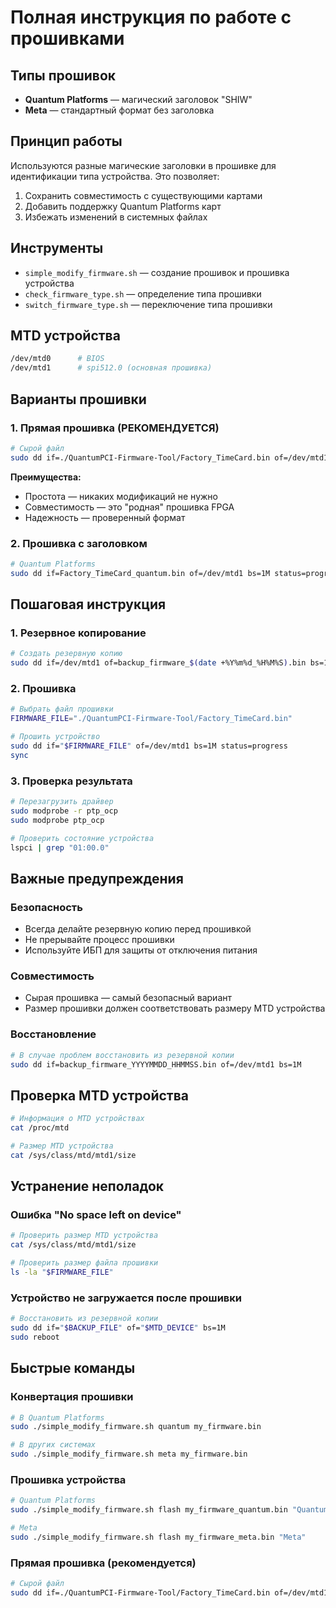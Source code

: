 # Полная инструкция по работе с прошивками

## Типы прошивок

- **Quantum Platforms** — магический заголовок "SHIW"
- **Meta** — стандартный формат без заголовка

## Принцип работы

Используются разные магические заголовки в прошивке для идентификации типа устройства. Это позволяет:
1. Сохранить совместимость с существующими картами
2. Добавить поддержку Quantum Platforms карт
3. Избежать изменений в системных файлах

## Инструменты

- `simple_modify_firmware.sh` — создание прошивок и прошивка устройства
- `check_firmware_type.sh` — определение типа прошивки
- `switch_firmware_type.sh` — переключение типа прошивки

## MTD устройства

```bash
/dev/mtd0      # BIOS
/dev/mtd1      # spi512.0 (основная прошивка)
```

## Варианты прошивки

### 1. Прямая прошивка (РЕКОМЕНДУЕТСЯ)

```bash
# Сырой файл
sudo dd if=./QuantumPCI-Firmware-Tool/Factory_TimeCard.bin of=/dev/mtd1 bs=1M status=progress
```

**Преимущества:**
- Простота — никаких модификаций не нужно
- Совместимость — это "родная" прошивка FPGA
- Надежность — проверенный формат

### 2. Прошивка с заголовком

```bash
# Quantum Platforms
sudo dd if=Factory_TimeCard_quantum.bin of=/dev/mtd1 bs=1M status=progress

```

## Пошаговая инструкция

### 1. Резервное копирование

```bash
# Создать резервную копию
sudo dd if=/dev/mtd1 of=backup_firmware_$(date +%Y%m%d_%H%M%S).bin bs=1M
```

### 2. Прошивка

```bash
# Выбрать файл прошивки
FIRMWARE_FILE="./QuantumPCI-Firmware-Tool/Factory_TimeCard.bin"

# Прошить устройство
sudo dd if="$FIRMWARE_FILE" of=/dev/mtd1 bs=1M status=progress
sync
```

### 3. Проверка результата

```bash
# Перезагрузить драйвер
sudo modprobe -r ptp_ocp
sudo modprobe ptp_ocp

# Проверить состояние устройства
lspci | grep "01:00.0"
```

## Важные предупреждения

### Безопасность
- Всегда делайте резервную копию перед прошивкой
- Не прерывайте процесс прошивки
- Используйте ИБП для защиты от отключения питания

### Совместимость
- Сырая прошивка — самый безопасный вариант
- Размер прошивки должен соответствовать размеру MTD устройства

### Восстановление
```bash
# В случае проблем восстановить из резервной копии
sudo dd if=backup_firmware_YYYYMMDD_HHMMSS.bin of=/dev/mtd1 bs=1M
```

## Проверка MTD устройства

```bash
# Информация о MTD устройствах
cat /proc/mtd

# Размер MTD устройства
cat /sys/class/mtd/mtd1/size
```

## Устранение неполадок

### Ошибка "No space left on device"
```bash
# Проверить размер MTD устройства
cat /sys/class/mtd/mtd1/size

# Проверить размер файла прошивки
ls -la "$FIRMWARE_FILE"
```

### Устройство не загружается после прошивки
```bash
# Восстановить из резервной копии
sudo dd if="$BACKUP_FILE" of="$MTD_DEVICE" bs=1M
sudo reboot
```

## Быстрые команды

### Конвертация прошивки
```bash
# В Quantum Platforms
sudo ./simple_modify_firmware.sh quantum my_firmware.bin

# В других системах
sudo ./simple_modify_firmware.sh meta my_firmware.bin
```

### Прошивка устройства
```bash
# Quantum Platforms
sudo ./simple_modify_firmware.sh flash my_firmware_quantum.bin "Quantum Platforms"

# Meta
sudo ./simple_modify_firmware.sh flash my_firmware_meta.bin "Meta"
```

### Прямая прошивка (рекомендуется)
```bash
# Сырой файл
sudo dd if=./QuantumPCI-Firmware-Tool/Factory_TimeCard.bin of=/dev/mtd1 bs=1M status=progress
```
